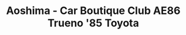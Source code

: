 ---
layout: product
title: "Aoshima - Car Boutique Club AE86 Trueno '85 Toyota"
price: "TBA" 
desc: "N/A"
img_path: "/assets/img/AO55120.jpg"
brand: "N/A"
available: false
special_offer: false
new: false
soon: false
cat: "010000"
subcat: "013700"
subsubcat: "0N/A"
sifra: "AO55120"
popular: false
---